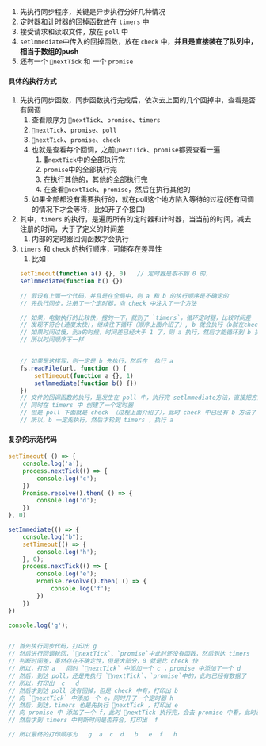 




1. 先执行同步程序，关键是异步执行分好几种情况
2. 定时器和计时器的回掉函数放在 `timers` 中
3. 接受请求和读取文件，放在 `poll` 中
4. `setlmmediate`中传入的回掉函数，放在 `check` 中，**并且是直接装在了队列中，相当于数组的push**
5. 还有一个 `nextTick` 和 一个 `promise` 



#### 具体的执行方式
1. 先执行同步函数，同步函数执行完成后，依次去上面的几个回掉中，查看是否有回调
   1. 查看顺序为 `nextTick`、`promise`、`timers` 
   2. `nextTick`、`promise`、`poll`
   3. `nextTick`、`promise`、`check`
   4. 也就是查看每个回调，之前`nextTick`、`promise`都要查看一遍
      1. `nextTick`中的全部执行完
      2. `promise`中的全部执行完
      3. 在执行其他的，其他的全部执行完
      4. 在查看`nextTick`、`promise`，然后在执行其他的
   5. 如果全部都没有需要执行的，就在poll这个地方陷入等待的过程(还有回调的情况下才会等待，比如开了个接口)
2. 其中，`timers` 的执行，是遍历所有的定时器和计时器，当当前的时间，减去注册的时间，大于了定义的时间差
   1. 内部的定时器回调函数才会执行
3. `timers` 和 `check` 的执行顺序，可能存在差异性
   1. 比如
   ```js
   setTimeout(function a() {}, 0)   // 定时器是取不到 0 的，
   setlmmediate(function b() {})
  
   // 假设有上面一个代码，并且是在全局中，则 a 和 b 的执行顺序是不确定的
   // 先执行同步，注册了一个定时器，向 check 中注入了一个方法

   // 如果，电脑执行的比较快，搜的一下，就到了 `timers`，循环定时器，比较时间差
   // 发现不符合(速度太快)，继续往下循环（顺序上面介绍了）, b 就会执行（b就在check中装着，到达这个地方一定执行）
   // 如果时间过慢，到a的时候，时间差已经大于 1 了，则 a 执行，然后才能循环到 b 执行
   // 所以时间顺序不一样


   // 如果是这样写，则一定是 b 先执行，然后在  执行 a
   fs.readFile(url, function () {
       setTimeout(function a {}, 1)  
       setlmmediate(function b() {})
   })
   // 文件的回调函数的执行，是发生在 poll 中，执行完 setlmmediate方法，直接把方法，装在了 check 中
   // 同时在 timers 中 创建了一个定时器
   // 但是 poll 下面就是 check （过程上面介绍了），此时 check 中已经有 b 方法了
   // 所以，b 一定先执行，然后才轮到 timers ，执行 a 
   ```





#### 复杂的示范代码
```js
setTimeout( () => {
    console.log('a');
    process.nextTick(() => {
        console.log('c');
    })
    Promise.resolve().then( () => {
        console.log('d');
    })
}, 0)

setImmediate(() => {
    console.log("b");
    setTimeout(() => {
        console.log('h');
    }, 0);
    process.nextTick(() => {
        console.log('e');
        Promise.resolve().then( () => {
            console.log('f');
        })
    })
})

console.log('g');


// 首先执行同步代码，打印出 g
// 然后进行回调轮回，`nextTick`、`promise`中此时还没有函数，然后到达 timers
// 判断时间差，虽然存在不确定性，但是大部分，0 就是比 check 快
// 所以，打印 a   同时 `nextTick` 中添加一个 c ，promise 中添加了一个 d
// 然后，到达 poll，还是先执行 `nextTick`、`promise`中的，此时已经有数据了
// 所以，打印出  c   d   
// 然后才到达 poll 没有回掉，但是 check 中有，打印出 b
// 向 `nextTick` 中添加一个 e，同时开了一个定时器 h
// 然后，到达，timers 也是先执行 nextTick ，打印出 e
// 向 promise 中 添加了一个 f，此时 nextTick 执行完，会去 promise 中看，此时已经是成功状态，所以 f 先打印出来
// 然后才到 timers 中判断时间是否符合，打印出  f

// 所以最终的打印顺序为   g  a  c  d   b   e  f   h
```